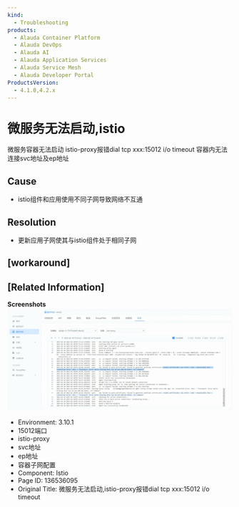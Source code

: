 ```yaml
---
kind:
  - Troubleshooting
products:
  - Alauda Container Platform
  - Alauda DevOps
  - Alauda AI
  - Alauda Application Services
  - Alauda Service Mesh
  - Alauda Developer Portal
ProductsVersion:
  - 4.1.0,4.2.x
---
```

<!-- A type of document that involves encountering a fault, diagnosing it, performing root cause analysis, and providing solutions. -->

# 微服务无法启动,istio

微服务容器无法启动 istio-proxy报错dial tcp xxx:15012 i/o timeout 容器内无法连接svc地址及ep地址

## Cause
- istio组件和应用使用不同子网导致网络不互通

## Resolution
- 更新应用子网使其与istio组件处于相同子网

## [workaround]

## [Related Information]
**Screenshots**
![](assets/wei-fu-wu-wu-fa-qi-dong-istio-proxybao-cuo-dial-tcp-xxx-15012-i-o-timeout/image2023-2-14_9-51-10.png)
- Environment: 3.10.1
- 15012端口
- istio-proxy
- svc地址
- ep地址
- 容器子网配置
- Component: Istio
- Page ID: 136536095
- Original Title: 微服务无法启动,istio-proxy报错dial tcp xxx:15012 i/o timeout
